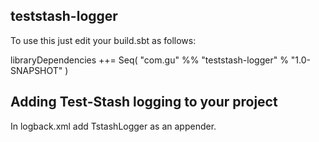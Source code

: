 teststash-logger
----------------
To use this just edit your build.sbt as follows:

libraryDependencies ++= Seq(
  "com.gu" %% "teststash-logger" % "1.0-SNAPSHOT"
)

Adding Test-Stash logging to your project
-----------------------------------------
In logback.xml add TstashLogger as an appender.
